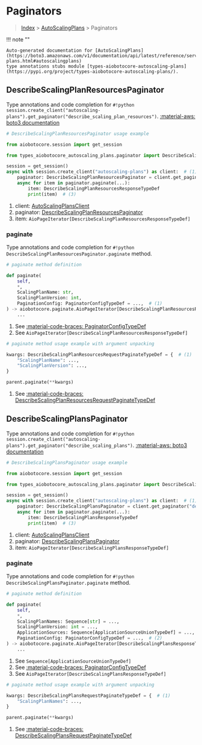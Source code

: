 # Paginators

> [Index](../README.md) > [AutoScalingPlans](./README.md) > Paginators

!!! note ""

    Auto-generated documentation for [AutoScalingPlans](https://boto3.amazonaws.com/v1/documentation/api/latest/reference/services/autoscaling-plans.html#autoscalingplans)
    type annotations stubs module [types-aiobotocore-autoscaling-plans](https://pypi.org/project/types-aiobotocore-autoscaling-plans/).

## DescribeScalingPlanResourcesPaginator

Type annotations and code completion for `#!python session.create_client("autoscaling-plans").get_paginator("describe_scaling_plan_resources")`.
[:material-aws: boto3 documentation](https://boto3.amazonaws.com/v1/documentation/api/latest/reference/services/autoscaling-plans/paginator/DescribeScalingPlanResources.html#AutoScalingPlans.Paginator.DescribeScalingPlanResources)

```python
# DescribeScalingPlanResourcesPaginator usage example

from aiobotocore.session import get_session

from types_aiobotocore_autoscaling_plans.paginator import DescribeScalingPlanResourcesPaginator

session = get_session()
async with session.create_client("autoscaling-plans") as client:  # (1)
    paginator: DescribeScalingPlanResourcesPaginator = client.get_paginator("describe_scaling_plan_resources")  # (2)
    async for item in paginator.paginate(...):
        item: DescribeScalingPlanResourcesResponseTypeDef
        print(item)  # (3)
```

1. client: [AutoScalingPlansClient](./client.md)
2. paginator: [DescribeScalingPlanResourcesPaginator](./paginators.md#describescalingplanresourcespaginator)
3. item: `AioPageIterator[DescribeScalingPlanResourcesResponseTypeDef]`


### paginate

Type annotations and code completion for `#!python DescribeScalingPlanResourcesPaginator.paginate` method.

```python
# paginate method definition

def paginate(
    self,
    *,
    ScalingPlanName: str,
    ScalingPlanVersion: int,
    PaginationConfig: PaginatorConfigTypeDef = ...,  # (1)
) -> aiobotocore.paginate.AioPageIterator[DescribeScalingPlanResourcesResponseTypeDef]:  # (2)
    ...
```

1. See [:material-code-braces: PaginatorConfigTypeDef](./type_defs.md#paginatorconfigtypedef)
2. See `AioPageIterator[DescribeScalingPlanResourcesResponseTypeDef]`


```python
# paginate method usage example with argument unpacking

kwargs: DescribeScalingPlanResourcesRequestPaginateTypeDef = {  # (1)
    "ScalingPlanName": ...,
    "ScalingPlanVersion": ...,
}

parent.paginate(**kwargs)
```

1. See [:material-code-braces: DescribeScalingPlanResourcesRequestPaginateTypeDef](./type_defs.md#describescalingplanresourcesrequestpaginatetypedef)
## DescribeScalingPlansPaginator

Type annotations and code completion for `#!python session.create_client("autoscaling-plans").get_paginator("describe_scaling_plans")`.
[:material-aws: boto3 documentation](https://boto3.amazonaws.com/v1/documentation/api/latest/reference/services/autoscaling-plans/paginator/DescribeScalingPlans.html#AutoScalingPlans.Paginator.DescribeScalingPlans)

```python
# DescribeScalingPlansPaginator usage example

from aiobotocore.session import get_session

from types_aiobotocore_autoscaling_plans.paginator import DescribeScalingPlansPaginator

session = get_session()
async with session.create_client("autoscaling-plans") as client:  # (1)
    paginator: DescribeScalingPlansPaginator = client.get_paginator("describe_scaling_plans")  # (2)
    async for item in paginator.paginate(...):
        item: DescribeScalingPlansResponseTypeDef
        print(item)  # (3)
```

1. client: [AutoScalingPlansClient](./client.md)
2. paginator: [DescribeScalingPlansPaginator](./paginators.md#describescalingplanspaginator)
3. item: `AioPageIterator[DescribeScalingPlansResponseTypeDef]`


### paginate

Type annotations and code completion for `#!python DescribeScalingPlansPaginator.paginate` method.

```python
# paginate method definition

def paginate(
    self,
    *,
    ScalingPlanNames: Sequence[str] = ...,
    ScalingPlanVersion: int = ...,
    ApplicationSources: Sequence[ApplicationSourceUnionTypeDef] = ...,  # (1)
    PaginationConfig: PaginatorConfigTypeDef = ...,  # (2)
) -> aiobotocore.paginate.AioPageIterator[DescribeScalingPlansResponseTypeDef]:  # (3)
    ...
```

1. See `Sequence[ApplicationSourceUnionTypeDef]`
2. See [:material-code-braces: PaginatorConfigTypeDef](./type_defs.md#paginatorconfigtypedef)
3. See `AioPageIterator[DescribeScalingPlansResponseTypeDef]`


```python
# paginate method usage example with argument unpacking

kwargs: DescribeScalingPlansRequestPaginateTypeDef = {  # (1)
    "ScalingPlanNames": ...,
}

parent.paginate(**kwargs)
```

1. See [:material-code-braces: DescribeScalingPlansRequestPaginateTypeDef](./type_defs.md#describescalingplansrequestpaginatetypedef)
